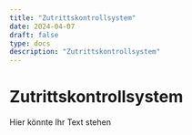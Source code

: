 ```yaml
---
title: "Zutrittskontrollsystem"
date: 2024-04-07
draft: false
type: docs
description: "Zutrittskontrollsystem"
---
```


# Zutrittskontrollsystem

Hier könnte Ihr Text stehen